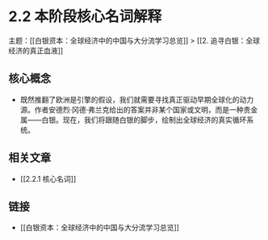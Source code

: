 # 2.2 本阶段核心名词解释

主题：[[白银资本：全球经济中的中国与大分流学习总览]] > [[2. 追寻白银：全球经济的真正血液]]

## 核心概念

- 既然推翻了欧洲是引擎的假设，我们就需要寻找真正驱动早期全球化的动力源。作者安德烈·冈德·弗兰克给出的答案并非某个国家或文明，而是一种贵金属——白银。现在，我们将跟随白银的脚步，绘制出全球经济的真实循环系统。

## 相关文章

- [[2.2.1 核心名词]]

## 链接

- [[白银资本：全球经济中的中国与大分流学习总览]]
